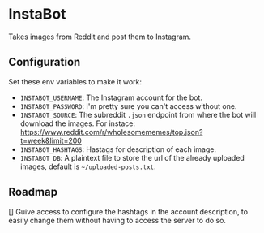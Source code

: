 
InstaBot
========

Takes images from Reddit and post them to Instagram.

## Configuration

Set these env variables to make it work:

- `INSTABOT_USERNAME`: The Instagram account for the bot.
- `INSTABOT_PASSWORD`: I'm pretty sure you can't access without one. 
- `INSTABOT_SOURCE`: The subreddit `.json` endpoint from where the bot will download the images. For instace: <https://www.reddit.com/r/wholesomememes/top.json?t=week&limit=200>
- `INSTABOT_HASHTAGS`: Hastags for description of each image.
- `INSTABOT_DB`: A plaintext file to store the url of the already uploaded images, default is `~/uploaded-posts.txt`.

## Roadmap

[] Guive access to configure the hashtags in the account description, to easily change them without having to access the server to do so.